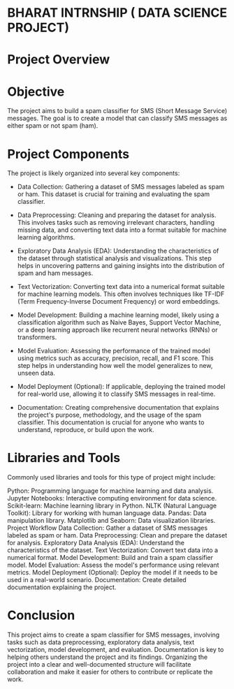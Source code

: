 # BHARAT INTRNSHIP ( DATA SCIENCE PROJECT)
# Project Overview
# Objective
The project aims to build a spam classifier for SMS (Short Message Service) messages. The goal is to create a model that can classify SMS messages as either spam or not spam (ham).

# Project Components
The project is likely organized into several key components:

* Data Collection:
   Gathering a dataset of SMS messages labeled as spam or ham. This dataset is crucial for training and evaluating the spam classifier.

* Data Preprocessing:
   Cleaning and preparing the dataset for analysis. This involves tasks such as removing irrelevant characters, handling missing data, and converting text data into a format suitable for machine learning algorithms.

* Exploratory Data Analysis (EDA):
  Understanding the characteristics of the dataset through statistical analysis and visualizations. This step helps in uncovering patterns and gaining insights into the distribution of spam and ham messages.

* Text Vectorization:
  Converting text data into a numerical format suitable for machine learning models. This often involves techniques like TF-IDF (Term Frequency-Inverse Document Frequency) or word embeddings.

* Model Development:
  Building a machine learning model, likely using a classification algorithm such as Naive Bayes, Support Vector Machine, or a deep learning approach like recurrent neural networks (RNNs) or transformers.

* Model Evaluation:
   Assessing the performance of the trained model using metrics such as accuracy, precision, recall, and F1 score. This step helps in understanding how well the model generalizes to new, unseen data.

* Model Deployment (Optional):
   If applicable, deploying the trained model for real-world use, allowing it to classify SMS messages in real-time.

* Documentation:
  Creating comprehensive documentation that explains the project's purpose, methodology, and the usage of the spam classifier. This documentation is crucial for anyone who wants to understand, reproduce, or build upon the work.

# Libraries and Tools
Commonly used libraries and tools for this type of project might include:

Python: Programming language for machine learning and data analysis.
Jupyter Notebooks: Interactive computing environment for data science.
Scikit-learn: Machine learning library in Python.
NLTK (Natural Language Toolkit): Library for working with human language data.
Pandas: Data manipulation library.
Matplotlib and Seaborn: Data visualization libraries.
Project Workflow
Data Collection: Gather a dataset of SMS messages labeled as spam or ham.
Data Preprocessing: Clean and prepare the dataset for analysis.
Exploratory Data Analysis (EDA): Understand the characteristics of the dataset.
Text Vectorization: Convert text data into a numerical format.
Model Development: Build and train a spam classifier model.
Model Evaluation: Assess the model's performance using relevant metrics.
Model Deployment (Optional): Deploy the model if it needs to be used in a real-world scenario.
Documentation: Create detailed documentation explaining the project.

# Conclusion
This project aims to create a spam classifier for SMS messages, involving tasks such as data preprocessing, exploratory data analysis, text vectorization, model development, and evaluation. Documentation is key to helping others understand the project and its findings. Organizing the project into a clear and well-documented structure will facilitate collaboration and make it easier for others to contribute or replicate the work.
